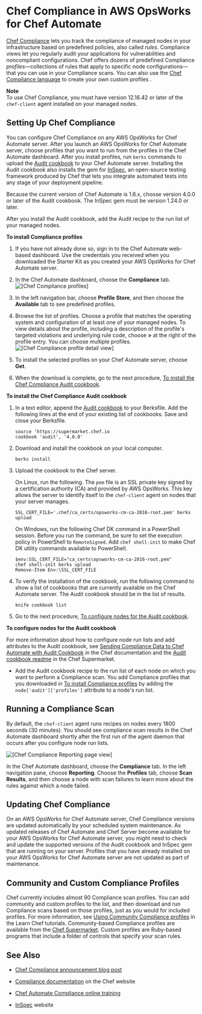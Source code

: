 # Chef Compliance in AWS OpsWorks for Chef Automate<a name="opscm-chefcompliance"></a>

[Chef Compliance](https://www.chef.io/solutions/compliance/) lets you track the compliance of managed nodes in your infrastructure based on predefined policies, also called *rules*\. Compliance views let you regularly audit your applications for vulnerabilities and noncompliant configurations\. Chef offers dozens of predefined Compliance *profiles*—collections of rules that apply to specific node configurations—that you can use in your Compliance scans\. You can also use the [Chef Compliance language](https://docs.chef.io/chef_compliance.html) to create your own custom profiles \.

**Note**  
To use Chef Compliance, you must have version 12\.16\.42 or later of the `chef-client` agent installed on your managed nodes\.

## Setting Up Chef Compliance<a name="opscm-chefcompliance-setup"></a>

You can configure Chef Compliance on any AWS OpsWorks for Chef Automate server\. After you launch an AWS OpsWorks for Chef Automate server, choose profiles that you want to run from the profiles in the Chef Automate dashboard\. After you install profiles, run `berks` commands to upload the [Audit cookbook](https://supermarket.chef.io/cookbooks/audit) to your Chef Automate server\. Installing the Audit cookbook also installs the gem for [InSpec](https://www.inspec.io/), an open\-source testing framework produced by Chef that lets you integrate automated tests into any stage of your deployment pipeline\.

Because the current version of Chef Automate is 1\.6\.x, choose version 4\.0\.0 or later of the Audit cookbook\. The InSpec gem must be version 1\.24\.0 or later\.

After you install the Audit cookbook, add the Audit recipe to the run list of your managed nodes\.

**To install Compliance profiles**

1. If you have not already done so, sign in to the Chef Automate web\-based dashboard\. Use the credentials you received when you downloaded the Starter Kit as you created your AWS OpsWorks for Chef Automate server\.

1. In the Chef Automate dashboard, choose the **Compliance** tab\.  
![\[Chef Compliance profiles\]](http://docs.aws.amazon.com/opsworks/latest/userguide/images/opscm_compliance_profiles.png)

1. In the left navigation bar, choose **Profile Store**, and then choose the **Available** tab to see predefined profiles\.

1. Browse the list of profiles\. Choose a profile that matches the operating system and configuration of at least one of your managed nodes\. To view details about the profile, including a description of the profile's targeted violations and underlying rule code, choose **>** at the right of the profile entry\. You can choose multiple profiles\.  
![\[Chef Compliance profile detail view\]](http://docs.aws.amazon.com/opsworks/latest/userguide/images/opscm_compliance_rule.png)

1. To install the selected profiles on your Chef Automate server, choose **Get**\.

1. When the download is complete, go to the next procedure, [To install the Chef Compliance Audit cookbook](#compliance-installaudit)\.

**To install the Chef Compliance Audit cookbook**

1. In a text editor, append the [Audit cookbook](https://supermarket.chef.io/cookbooks/audit) to your Berksfile\. Add the following lines at the end of your existing list of cookbooks\. Save and close your Berksfile\.

   ```
   source 'https://supermarket.chef.io
   cookbook 'audit', '4.0.0'
   ```

1. Download and install the cookbook on your local computer\.

   ```
   berks install
   ```

1. Upload the cookbook to the Chef server\.

   On Linux, run the following\. The `pem` file is an SSL private key signed by a certification authority \(CA\) and provided by AWS OpsWorks\. This key allows the server to identify itself to the `chef-client` agent on nodes that your server manages\.

   ```
   SSL_CERT_FILE='.chef/ca_certs/opsworks-cm-ca-2016-root.pem' berks upload
   ```

   On Windows, run the following Chef DK command in a PowerShell session\. Before you run the command, be sure to set the execution policy in PowerShell to `RemoteSigned`\. Add `chef shell-init` to make Chef DK utility commands available to PowerShell\.

   ```
   $env:SSL_CERT_FILE="ca_certs\opsworks-cm-ca-2016-root.pem"
   chef shell-init berks upload
   Remove-Item Env:\SSL_CERT_FILE
   ```

1. To verify the installation of the cookbook, run the following command to show a list of cookbooks that are currently available on the Chef Automate server\. The Audit cookbook should be in the list of results\.

   ```
   knife cookbook list
   ```

1. Go to the next procedure, [To configure nodes for the Audit cookbook](#compliance-confignodes)\.

**To configure nodes for the Audit cookbook**

For more information about how to configure node run lists and add attributes to the Audit cookbook, see [Sending Compliance Data to Chef Automate with Audit Cookbook](https://docs.chef.io/audit_cookbook.html) in the Chef documentation and the [Audit cookbook readme](https://supermarket.chef.io/cookbooks/audit#readme) in the Chef Supermarket\.

+ Add the Audit cookbook recipe to the run list of each node on which you want to perform a Compliance scan\. You add Compliance profiles that you downloaded in [To install Compliance profiles](#compliance-installprof) by adding the `node['audit']['profiles']` attribute to a node's run list\.

## Running a Compliance Scan<a name="opscm-chefcompliance-scan"></a>

By default, the `chef-client` agent runs recipes on nodes every 1800 seconds \(30 minutes\)\. You should see compliance scan results in the Chef Automate dashboard shortly after the first run of the agent daemon that occurs after you configure node run lists\.

![\[Chef Compliance Reporting page view\]](http://docs.aws.amazon.com/opsworks/latest/userguide/images/opscm_compliance_reporting.png)

In the Chef Automate dashboard, choose the **Compliance** tab\. In the left navigation pane, choose **Reporting**\. Choose the **Profiles** tab, choose **Scan Results**, and then choose a node with scan failures to learn more about the rules against which a node failed\.

## Updating Chef Compliance<a name="opscm-chefcompliance-updates"></a>

On an AWS OpsWorks for Chef Automate server, Chef Compliance versions are updated automatically by your scheduled system maintenance\. As updated releases of Chef Automate and Chef Server become available for your AWS OpsWorks for Chef Automate server, you might need to check and update the supported versions of the Audit cookbook and InSpec gem that are running on your server\. Profiles that you have already installed on your AWS OpsWorks for Chef Automate server are not updated as part of maintenance\.

## Community and Custom Compliance Profiles<a name="opscm-compliance-custom"></a>

Chef currently includes almost 90 Compliance scan profiles\. You can add community and custom profiles to the list, and then download and run Compliance scans based on those profiles, just as you would for included profiles\. For more information, see [Using Community Compliance profiles](https://learn.chef.io/modules/using-community-profiles#/) in the Learn Chef tutorials\. Community\-based Compliance profiles are available from the [Chef Supermarket](https://supermarket.chef.io/tools?q=&type=compliance_profile)\. Custom profiles are Ruby\-based programs that include a folder of controls that specify your scan rules\.

## See Also<a name="opscm-compliance-seealso"></a>

+ [Chef Compliance announcement blog post](https://blog.chef.io/2017/07/05/chef-automate-release-july-2017/)

+ [Compliance documentation](https://docs.chef.io/automate_compliance_reporting.html) on the Chef website

+ [Chef Automate Compliance online training](https://training.chef.io/instructor-led-training/chef-automate-compliance)

+ [InSpec](https://www.inspec.io/) website